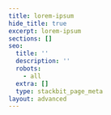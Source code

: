 ```yaml
---
title: lorem-ipsum
hide_title: true
excerpt: lorem-ipsum
sections: []
seo:
  title: ''
  description: ''
  robots:
    - all
  extra: []
  type: stackbit_page_meta
layout: advanced
---
```

